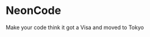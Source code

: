 # NeonCode

<!--[![Version](https://flat.badges.ml/kelvinelove.NeonCode/version.svg)](https://brackets-extension-badges.github.io#kelvinelove.NeonCode)-->

 Make your code think it got a Visa and moved to Tokyo

<!--[![](https://badgen.net/github/license/micromatch/micromatch)]-->
